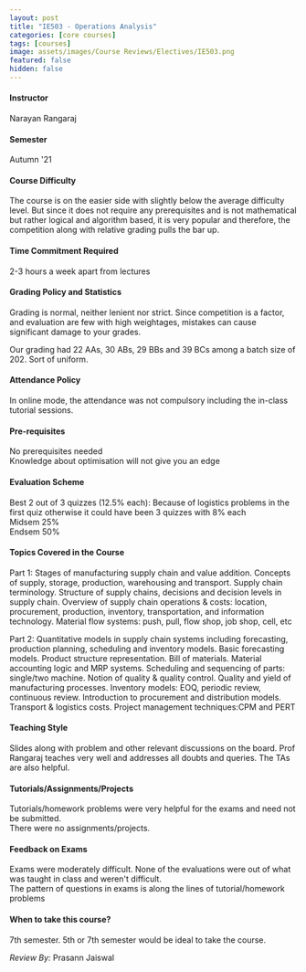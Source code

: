 ```yaml
---
layout: post
title: "IE503 - Operations Analysis"
categories: [core courses]
tags: [courses]
image: assets/images/Course Reviews/Electives/IE503.png
featured: false
hidden: false
---
```


#### Instructor
Narayan Rangaraj

#### Semester
Autumn '21

#### Course Difficulty
The course is on the easier side with slightly below the average difficulty level. But since it does not require any prerequisites and is not mathematical but rather logical and algorithm based, it is very popular and therefore, the competition along with relative grading pulls the bar up.

#### Time Commitment Required
2-3 hours a week apart from lectures

#### Grading Policy and Statistics
Grading is normal, neither lenient nor strict. Since competition is a factor, and evaluation are few with high weightages, mistakes can cause significant damage to your grades.  
  
Our grading had 22 AAs, 30 ABs, 29 BBs and 39 BCs among a batch size of 202. Sort of uniform.

#### Attendance Policy
In online mode, the attendance was not compulsory including the in-class tutorial sessions.

#### Pre-requisites
No prerequisites needed  
Knowledge about optimisation will not give you an edge

#### Evaluation Scheme
Best 2 out of 3 quizzes (12.5% each): Because of logistics problems in the first quiz otherwise it could have been 3 quizzes with 8% each  
Midsem 25%  
Endsem 50%

#### Topics Covered in the Course
Part 1: Stages of manufacturing supply chain and value addition. Concepts of supply, storage, production, warehousing and transport. Supply chain terminology. Structure of supply chains, decisions and decision levels in supply chain. Overview of supply chain operations & costs: location, procurement, production, inventory, transportation, and information technology. Material flow systems: push, pull, flow shop, job shop, cell, etc  
  
Part 2: Quantitative models in supply chain systems including forecasting, production planning, scheduling and inventory models. Basic forecasting models. Product structure representation. Bill of materials. Material accounting logic and MRP systems. Scheduling and sequencing of parts: single/two machine. Notion of quality & quality control. Quality and yield of manufacturing processes. Inventory models: EOQ, periodic review, continuous review. Introduction to procurement and distribution models. Transport & logistics costs. Project management techniques:CPM and PERT

#### Teaching Style
Slides along with problem and other relevant discussions on the board. Prof Rangaraj teaches very well and addresses all doubts and queries. The TAs are also helpful.

#### Tutorials/Assignments/Projects
Tutorials/homework problems were very helpful for the exams and need not be submitted.  
There were no assignments/projects.

#### Feedback on Exams
Exams were moderately difficult. None of the evaluations were out of what was taught in class and weren't difficult.  
The pattern of questions in exams is along the lines of tutorial/homework problems

#### When to take this course?
7th semester. 5th or 7th semester would be ideal to take the course.

*Review By:* Prasann Jaiswal